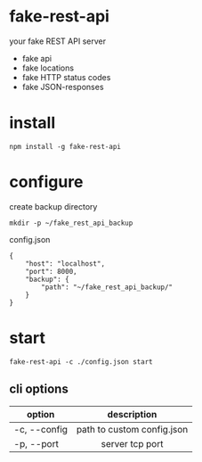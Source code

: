 # fake-rest-api

your fake REST API server 

- fake api 
- fake locations 
- fake HTTP status codes 
- fake JSON-responses


 
# install

```
npm install -g fake-rest-api
```

# configure

create backup directory

```
mkdir -p ~/fake_rest_api_backup
```

config.json

```
{
    "host": "localhost",
    "port": 8000,
    "backup": { 
        "path": "~/fake_rest_api_backup/"
    }
}
```


# start

```
fake-rest-api -c ./config.json start
```

## cli options

| option              | description                |  
| ------------------- |:--------------------------:| 
| -c, --config <path> | path to custom config.json |
| -p, --port <number> | server tcp port            |   
